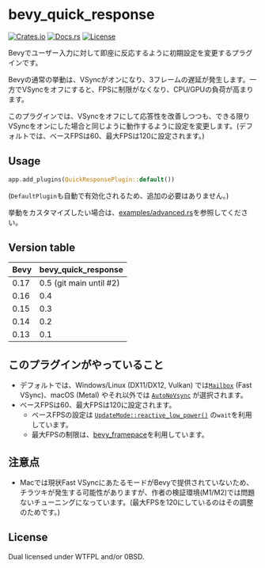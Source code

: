 # bevy_quick_response

[![Crates.io](https://img.shields.io/crates/v/bevy_quick_response)](https://crates.io/crates/bevy_quick_response)
[![Docs.rs](https://docs.rs/bevy_quick_response/badge.svg)](https://docs.rs/bevy_quick_response)
[![License](https://img.shields.io/crates/l/bevy_quick_response)](LICENSE)

Bevyでユーザー入力に対して即座に反応するように初期設定を変更するプラグインです。

Bevyの通常の挙動は、VSyncがオンになり、3フレームの遅延が発生します。一方でVSyncをオフにすると、FPSに制限がなくなり、CPU/GPUの負荷が高まります。

このプラグインでは、VSyncをオフにして応答性を改善しつつも、できる限りVSyncをオンにした場合と同じように動作するように設定を変更します。(デフォルトでは、ベースFPSは60、最大FPSは120に設定されます。)

## Usage

```rust
app.add_plugins(QuickResponsePlugin::default())
```

(`DefaultPlugin`も自動で有効化されるため、追加の必要はありません。)

挙動をカスタマイズしたい場合は、[examples/advanced.rs](examples/advanced.rs)を参照してください。

## Version table

| Bevy          | bevy_quick_response       |
|---------------|---------------------------|
| 0.17          | 0.5 (git main until #2)   |
| 0.16          | 0.4                       |
| 0.15          | 0.3                       |
| 0.14          | 0.2                       |
| 0.13          | 0.1                       |

## このプラグインがやっていること

- デフォルトでは、Windows/Linux (DX11/DX12, Vulkan) では[`Mailbox`](https://docs.rs/bevy_window/latest/bevy_window/enum.PresentMode.html#variant.Mailbox) (Fast VSync)、macOS (Metal) やそれ以外では [`AutoNoVsync`](https://docs.rs/bevy_window/latest/bevy_window/enum.PresentMode.html#variant.AutoNoVsync) が選択されます。
- ベースFPSは60、最大FPSは120に設定されます。
    - ベースFPSの設定は [`UpdateMode::reactive_low_power()`](https://docs.rs/bevy/latest/bevy/winit/enum.UpdateMode.html#method.reactive_low_power) の`wait`を利用しています。
    - 最大FPSの制限は、[bevy_framepace](https://github.com/aevyrie/bevy_framepace)を利用しています。

## 注意点

- Macでは現状Fast VSyncにあたるモードがBevyで提供されていないため、チラツキが発生する可能性がありますが、作者の検証環境(M1/M2)では問題ないチューニングになっています。(最大FPSを120にしているのはその調整のためです。)

## License

Dual licensed under WTFPL and/or 0BSD.